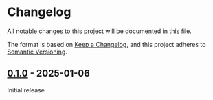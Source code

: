 # Changelog
All notable changes to this project will be documented in this file.

The format is based on [Keep a Changelog](https://keepachangelog.com/en/1.0.0/),
and this project adheres to [Semantic Versioning](https://semver.org/spec/v2.0.0.html).


## [0.1.0] - 2025-01-06
Initial release

[0.1.0]: https://github.com/Digital-Identity-Labs/smee/compare/releases/tag/0.1.0
